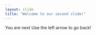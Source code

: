 ```yaml
---
layout: slide
title: "Welcome to our second slide!"
---
```

You are next
Use the left arrow to go back!

